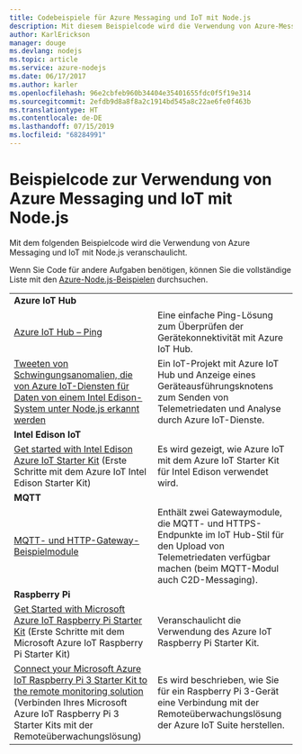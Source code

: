 ```yaml
---
title: Codebeispiele für Azure Messaging und IoT mit Node.js
description: Mit diesem Beispielcode wird die Verwendung von Azure-Messaging und IoT mit Node.js veranschaulicht.
author: KarlErickson
manager: douge
ms.devlang: nodejs
ms.topic: article
ms.service: azure-nodejs
ms.date: 06/17/2017
ms.author: karler
ms.openlocfilehash: 96e2cbfeb960b34404e35401655fdc0f5f19e314
ms.sourcegitcommit: 2efdb9d8a8f8a2c1914bd545a8c22ae6fe0f463b
ms.translationtype: HT
ms.contentlocale: de-DE
ms.lasthandoff: 07/15/2019
ms.locfileid: "68284991"
---
```

# <a name="sample-code-for-using-azure-messaging-and-iot-with-nodejs"></a>Beispielcode zur Verwendung von Azure Messaging und IoT mit Node.js

Mit dem folgenden Beispielcode wird die Verwendung von Azure Messaging und IoT mit Node.js veranschaulicht.

Wenn Sie Code für andere Aufgaben benötigen, können Sie die vollständige Liste mit den [Azure-Node.js-Beispielen](https://azure.microsoft.com/resources/samples/?term=nodejs) durchsuchen.

| | |
|---|---|
| **Azure IoT Hub** ||
| [Azure IoT Hub – Ping](https://github.com/Azure-Samples/iot-hub-node-ping) | Eine einfache Ping-Lösung zum Überprüfen der Gerätekonnektivität mit Azure IoT Hub. |
| [Tweeten von Schwingungsanomalien, die von Azure IoT-Diensten für Daten von einem Intel Edison-System unter Node.js erkannt werden](https://azure.microsoft.com/resources/samples/iot-hub-nodejs-intel-edison-vibration-anomaly-detection/) | Ein IoT-Projekt mit Azure IoT Hub und Anzeige eines Geräteausführungsknotens zum Senden von Telemetriedaten und Analyse durch Azure IoT-Dienste. |
| **Intel Edison IoT** ||
| [Get started with Intel Edison Azure IoT Starter Kit](https://github.com/Azure-Samples/iot-hub-node-intel-edison-getstartedkit) (Erste Schritte mit dem Azure IoT Intel Edison Starter Kit) | Es wird gezeigt, wie Azure IoT mit dem Azure IoT Starter Kit für Intel Edison verwendet wird. |
| **MQTT** ||
| [MQTT- und HTTP-Gateway-Beispielmodule](https://github.com/Azure-Samples/iot-gateway-mqtt-http) | Enthält zwei Gatewaymodule, die MQTT- und HTTPS-Endpunkte im IoT Hub-Stil für den Upload von Telemetriedaten verfügbar machen (beim MQTT-Modul auch C2D-Messaging). |
| **Raspberry Pi** ||
| [Get Started with Microsoft Azure IoT Raspberry Pi Starter Kit](https://github.com/Azure-Samples/iot-hub-node-raspberrypi-getting-started) (Erste Schritte mit dem Microsoft Azure IoT Raspberry Pi Starter Kit) | Veranschaulicht die Verwendung des Azure IoT Raspberry Pi Starter Kit. |
| [Connect your Microsoft Azure IoT Raspberry Pi 3 Starter Kit to the remote monitoring solution](https://azure.microsoft.com/resources/samples/iot-remote-monitoring-node-raspberrypi-getstartedkit/) (Verbinden Ihres Microsoft Azure IoT Raspberry Pi 3 Starter Kits mit der Remoteüberwachungslösung) | Es wird beschrieben, wie Sie für ein Raspberry Pi 3-Gerät eine Verbindung mit der Remoteüberwachungslösung der Azure IoT Suite herstellen. |
